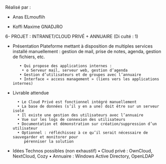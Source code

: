 Réalisé par :

- Anas ELmouflih

- Koffi Maxime GNADJRO

6-  PROJET :   INTRANET/CLOUD PRIVÉ + ANNUAIRE (Di culté : 1) 
* Présentation
 Plateforme mettant à disposition de multiples services installé manuellement : gestion de mail, prise de notes, agenda, gestion de fichiers, etc.

         • Qui propose des applications internes : 
          • o Serveur mail, serveur web, gestion d’agenda 
         • Gestion d’utilisateurs et de groupes avec l’annuaire 
         • Interface « access management » (liens vers les applications internes)
  
* Livrable attendue
  
        • Le Cloud Privé est fonctionnel intégré manuellement 
        • La base de données (s’il y en a une) doit être sur un serveur isolé 
        • Il existe une gestion des utilisateurs avec l’annuaire 
        • Vue sur les logs de connexion des utilisateurs 
        • Documentation et démonstration sur création/suppression d’un utilisateur 
        • Optionnel : réfléchissez à ce qu’il serait nécessaire de sauvegarder et monitorer pour 
           pérenniser la solution
  
 * Idées Technos possibles (non exhaustif)
        • Cloud privé : OwnCloud, NextCloud, Cozy 
        • Annuaire : Windows Active Directory, OpenLDAP
